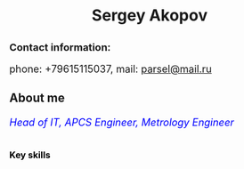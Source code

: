 # <center> Sergey Akopov
##
## <font size=4> Contact information:
phone: +79615115037, mail: parsel@mail.ru
### About me
  *<font size=4 color= blue> Head of IT, APCS Engineer, Metrology Engineer*
  ## <font size=3 color= black> Key skills